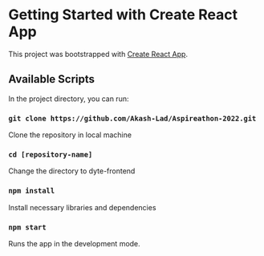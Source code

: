 # Getting Started with Create React App

This project was bootstrapped with [Create React App](https://github.com/facebook/create-react-app).

## Available Scripts

In the project directory, you can run:

### `git clone https://github.com/Akash-Lad/Aspireathon-2022.git`

Clone the repository in local machine

### `cd [repository-name]`

Change the directory to dyte-frontend

### `npm install`

Install necessary libraries and dependencies

### `npm start`

Runs the app in the development mode.
